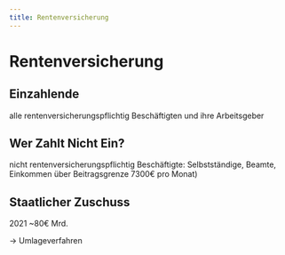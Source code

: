 ```yaml
---
title: Rentenversicherung
---
```

# Rentenversicherung

## Einzahlende

alle rentenversicherungspflichtig Beschäftigten und ihre Arbeitsgeber

## Wer Zahlt Nicht Ein?

nicht rentenversicherungspflichtig Beschäftigte: Selbstständige, Beamte, Einkommen über Beitragsgrenze 7300€ pro Monat)

## Staatlicher Zuschuss

2021 ~80€ Mrd.

→ Umlageverfahren